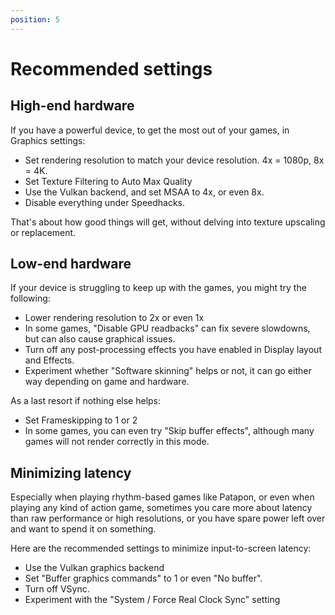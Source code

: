 ```yaml
---
position: 5
---
```


# Recommended settings

## High-end hardware

If you have a powerful device, to get the most out of your games, in Graphics settings:

* Set rendering resolution to match your device resolution. 4x = 1080p, 8x = 4K.
* Set Texture Filtering to Auto Max Quality
* Use the Vulkan backend, and set MSAA to 4x, or even 8x.
* Disable everything under Speedhacks.

That's about how good things will get, without delving into texture upscaling or replacement.

## Low-end hardware

If your device is struggling to keep up with the games, you might try the following:

* Lower rendering resolution to 2x or even 1x
* In some games, "Disable GPU readbacks" can fix severe slowdowns, but can also cause graphical issues.
* Turn off any post-processing effects you have enabled in Display layout and Effects.
* Experiment whether "Software skinning" helps or not, it can go either way depending on game and hardware.

As a last resort if nothing else helps:

* Set Frameskipping to 1 or 2
* In some games, you can even try "Skip buffer effects", although many games will not render correctly in this mode.

## Minimizing latency

Especially when playing rhythm-based games like Patapon, or even when playing any kind of action game, sometimes you care more about latency than raw performance or high resolutions, or you have spare power left over and want to spend it on something.

Here are the recommended settings to minimize input-to-screen latency:

* Use the Vulkan graphics backend
* Set "Buffer graphics commands" to 1 or even "No buffer".
* Turn off VSync.
* Experiment with the "System / Force Real Clock Sync" setting
